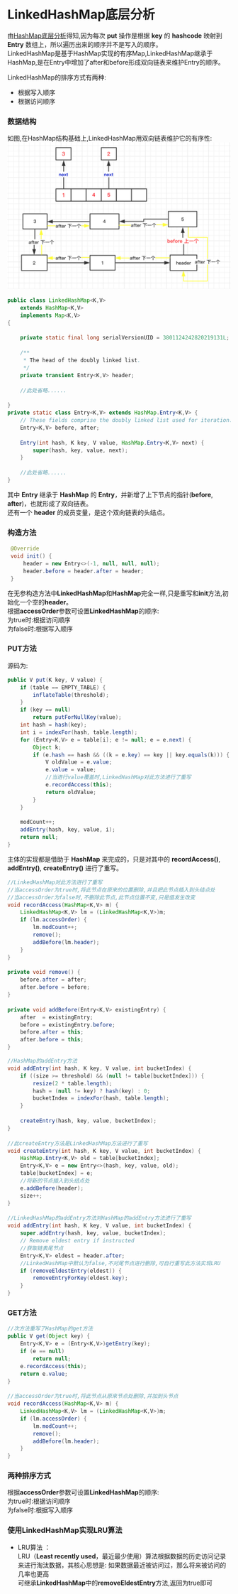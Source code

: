 # LinkedHashMap底层分析

由[HashMap底层分析](https://github.com/flushCoder/java-base_core/tree/master/docs/collections/HashMap.md)得知,因为每次 **put** 操作是根据 **key** 的 **hashcode** 映射到 **Entry** 数组上，所以遍历出来的顺序并不是写入的顺序。  
LinkedHashMap是基于HashMap实现的有序Map,LinkedHashMap继承于HashMap,是在Entry中增加了after和before形成双向链表来维护Entry的顺序。  

LinkedHashMap的排序方式有两种:
- 根据写入顺序
- 根据访问顺序

### 数据结构
如图,在HashMap结构基础上,LinkedHashMap用双向链表维护它的有序性:
![](https://github.com/flushCoder/java-base_core/blob/master/picture/collection/linkedHashMap_data_strcture.jpg)

```java
public class LinkedHashMap<K,V>
    extends HashMap<K,V>
    implements Map<K,V>
{

    private static final long serialVersionUID = 3801124242820219131L;

    /**
     * The head of the doubly linked list.
     */
    private transient Entry<K,V> header;
    
    //此处省略......
    
}
private static class Entry<K,V> extends HashMap.Entry<K,V> { 
    // These fields comprise the doubly linked list used for iteration.
    Entry<K,V> before, after;

    Entry(int hash, K key, V value, HashMap.Entry<K,V> next) {
        super(hash, key, value, next); 
    }
    
    //此处省略......
}
```

其中 **Entry** 继承于 **HashMap** 的 **Entry**，并新增了上下节点的指针(**before**, **after**)，也就形成了双向链表。  
还有一个 **header** 的成员变量，是这个双向链表的头结点。
### 构造方法
```java
 @Override
 void init() {
     header = new Entry<>(-1, null, null, null);
     header.before = header.after = header;
 }
```
在无参构造方法中**LinkedHashMap**和**HashMap**完全一样,只是重写和**init**方法,初始化一个空的**header**。  
根据**accessOrder**参数可设置**LinkedHashMap**的顺序:  
为true时:根据访问顺序  
为false时:根据写入顺序
### PUT方法
源码为:
```java
public V put(K key, V value) {
    if (table == EMPTY_TABLE) {
        inflateTable(threshold);
    }
    if (key == null)
        return putForNullKey(value);
    int hash = hash(key);
    int i = indexFor(hash, table.length);
    for (Entry<K,V> e = table[i]; e != null; e = e.next) {
        Object k;
        if (e.hash == hash && ((k = e.key) == key || key.equals(k))) {
            V oldValue = e.value;
            e.value = value;
            //当进行value覆盖时,LinkedHashMap对此方法进行了重写
            e.recordAccess(this);
            return oldValue;
        }
    }

    modCount++;
    addEntry(hash, key, value, i);
    return null;
}
```
主体的实现都是借助于 **HashMap** 来完成的，只是对其中的 **recordAccess()**, **addEntry()**, **createEntry()** 进行了重写。

```java
//LinkedHashMap对此方法进行了重写
//当accessOrder为true时,将此节点在原来的位置删除,并且把此节点插入到头结点处
//当accessOrder为false时,不删除此节点,此节点位置不变,只是值发生改变
void recordAccess(HashMap<K,V> m) {
    LinkedHashMap<K,V> lm = (LinkedHashMap<K,V>)m;
    if (lm.accessOrder) {
        lm.modCount++;
        remove();
        addBefore(lm.header);
    }
}

private void remove() {
    before.after = after;
    after.before = before;
}

private void addBefore(Entry<K,V> existingEntry) {
    after  = existingEntry;
    before = existingEntry.before;
    before.after = this;
    after.before = this;
}
```

```java
//HashMap的addEntry方法
void addEntry(int hash, K key, V value, int bucketIndex) {
    if ((size >= threshold) && (null != table[bucketIndex])) {
        resize(2 * table.length);
        hash = (null != key) ? hash(key) : 0;
        bucketIndex = indexFor(hash, table.length);
    }

    createEntry(hash, key, value, bucketIndex);
}

//此createEntry方法是LinkedHashMap方法进行了重写
void createEntry(int hash, K key, V value, int bucketIndex) {
    HashMap.Entry<K,V> old = table[bucketIndex];
    Entry<K,V> e = new Entry<>(hash, key, value, old);
    table[bucketIndex] = e;
    //将新的节点插入到头结点处
    e.addBefore(header);
    size++;
}

//LinkedHashMap的addEntry方法对HashMap的addEntry方法进行了重写
void addEntry(int hash, K key, V value, int bucketIndex) {
    super.addEntry(hash, key, value, bucketIndex);
    // Remove eldest entry if instructed
    //获取链表尾节点
    Entry<K,V> eldest = header.after;
    //LinkedHashMap中默认为false,不对尾节点进行删除,可自行重写此方法实现LRU
    if (removeEldestEntry(eldest)) {
        removeEntryForKey(eldest.key);
    }
}
```
### GET方法
```java
//次方法重写了HashMap的get方法
public V get(Object key) {
    Entry<K,V> e = (Entry<K,V>)getEntry(key);
    if (e == null)
        return null;
    e.recordAccess(this);
    return e.value;
}

//当accessOrder为true时,将此节点从原来节点处删除,并加到头节点
void recordAccess(HashMap<K,V> m) {
    LinkedHashMap<K,V> lm = (LinkedHashMap<K,V>)m;
    if (lm.accessOrder) {
        lm.modCount++;
        remove();
        addBefore(lm.header);
    }
}
```
### 两种排序方式
根据**accessOrder**参数可设置**LinkedHashMap**的顺序:  
为true时:根据访问顺序  
为false时:根据写入顺序
### 使用LinkedHashMap实现LRU算法
- LRU算法 ：  
LRU（**Least recently used**，最近最少使用）算法根据数据的历史访问记录来进行淘汰数据，其核心思想是: 如果数据最近被访问过，那么将来被访问的几率也更高   
可继承**LinkedHashMap**中的**removeEldestEntry**方法,返回为true即可

